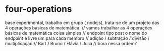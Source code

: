 # four-operations
base experimental, trabalho em grupo ( nodejs), trata-se de um projeto das 4 operações basicas de matemática.
// vamos trabalhar as 4 operações básicas de matemática coisa simples
// endpoint tipo post o nome do endpoint é livre um para cada membro
// adição / subtração / divisão / multiplicação
// Bart   /   Bruno   / Flávia  / Julia 
// bora nessa ordem?  
